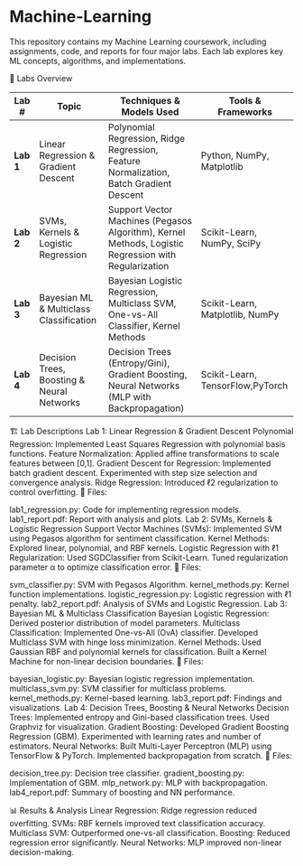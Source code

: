 # Machine-Learning
This repository contains my Machine Learning coursework, including assignments, code, and reports for four major labs. Each lab explores key ML concepts, algorithms, and implementations.

🔹 Labs Overview

| **Lab #** | **Topic** | **Techniques & Models Used** | **Tools & Frameworks** |
|-----------|----------|-----------------------------|------------------------|
| **Lab 1** | Linear Regression & Gradient Descent | Polynomial Regression, Ridge Regression, Feature Normalization, Batch Gradient Descent | Python, NumPy, Matplotlib |
| **Lab 2** | SVMs, Kernels & Logistic Regression | Support Vector Machines (Pegasos Algorithm), Kernel Methods, Logistic Regression with Regularization | Scikit-Learn, NumPy, SciPy |
| **Lab 3** | Bayesian ML & Multiclass Classification | Bayesian Logistic Regression, Multiclass SVM, One-vs-All Classifier, Kernel Methods | Scikit-Learn, Matplotlib, NumPy |
| **Lab 4** | Decision Trees, Boosting & Neural Networks | Decision Trees (Entropy/Gini), Gradient Boosting, Neural Networks (MLP with Backpropagation) | Scikit-Learn, TensorFlow,PyTorch|

🏗️ Lab Descriptions
Lab 1: Linear Regression & Gradient Descent
Polynomial Regression: Implemented Least Squares Regression with polynomial basis functions.
Feature Normalization: Applied affine transformations to scale features between [0,1].
Gradient Descent for Regression:
Implemented batch gradient descent.
Experimented with step size selection and convergence analysis.
Ridge Regression: Introduced ℓ2 regularization to control overfitting.
📂 Files:

lab1_regression.py: Code for implementing regression models.
lab1_report.pdf: Report with analysis and plots.
Lab 2: SVMs, Kernels & Logistic Regression
Support Vector Machines (SVMs): Implemented SVM using Pegasos algorithm for sentiment classification.
Kernel Methods: Explored linear, polynomial, and RBF kernels.
Logistic Regression with ℓ1 Regularization:
Used SGDClassifier from Scikit-Learn.
Tuned regularization parameter α to optimize classification error.
📂 Files:

svm_classifier.py: SVM with Pegasos Algorithm.
kernel_methods.py: Kernel function implementations.
logistic_regression.py: Logistic regression with ℓ1 penalty.
lab2_report.pdf: Analysis of SVMs and Logistic Regression.
Lab 3: Bayesian ML & Multiclass Classification
Bayesian Logistic Regression: Derived posterior distribution of model parameters.
Multiclass Classification:
Implemented One-vs-All (OvA) classifier.
Developed Multiclass SVM with hinge loss minimization.
Kernel Methods:
Used Gaussian RBF and polynomial kernels for classification.
Built a Kernel Machine for non-linear decision boundaries.
📂 Files:

bayesian_logistic.py: Bayesian logistic regression implementation.
multiclass_svm.py: SVM classifier for multiclass problems.
kernel_methods.py: Kernel-based learning.
lab3_report.pdf: Findings and visualizations.
Lab 4: Decision Trees, Boosting & Neural Networks
Decision Trees:
Implemented entropy and Gini-based classification trees.
Used Graphviz for visualization.
Gradient Boosting:
Developed Gradient Boosting Regression (GBM).
Experimented with learning rates and number of estimators.
Neural Networks:
Built Multi-Layer Perceptron (MLP) using TensorFlow & PyTorch.
Implemented backpropagation from scratch.
📂 Files:

decision_tree.py: Decision tree classifier.
gradient_boosting.py: Implementation of GBM.
mlp_network.py: MLP with backpropagation.
lab4_report.pdf: Summary of boosting and NN performance.

📊 Results & Analysis
Linear Regression: Ridge regression reduced overfitting.
SVMs: RBF kernels improved text classification accuracy.
Multiclass SVM: Outperformed one-vs-all classification.
Boosting: Reduced regression error significantly.
Neural Networks: MLP improved non-linear decision-making.


